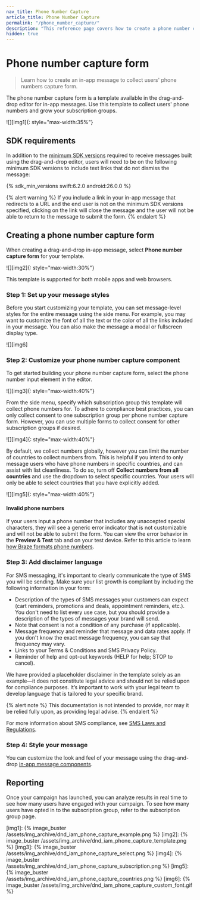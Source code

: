 ```yaml
---
nav_title: Phone Number Capture
article_title: Phone Number Capture
permalink: "/phone_number_capture/"
description: "This reference page covers how to create a phone number capture form with the in-app message drag-and-drop editor."
hidden: true
---
```


# Phone number capture form

> Learn how to create an in-app message to collect users' phone numbers capture form.

The phone number capture form is a template available in the drag-and-drop editor for in-app messages. Use this template to collect users' phone numbers and grow your subscription groups.

![][img1]{: style="max-width:35%"}

## SDK requirements

In addition to the [minimum SDK versions][1] required to receive messages built using the drag-and-drop editor, users will need to be on the following minimum SDK versions to include text links that do not dismiss the message:

{% sdk_min_versions swift:6.2.0 android:26.0.0 %}

{% alert warning %}
If you include a link in your in-app message that redirects to a URL and the end user is not on the minimum SDK versions specified, clicking on the link will close the message and the user will not be able to return to the message to submit the form.
{% endalert %}

## Creating a phone number capture form

When creating a drag-and-drop in-app message, select **Phone number capture form** for your template.

![][img2]{: style="max-width:30%"}

This template is supported for both mobile apps and web browsers.

### Step 1: Set up your message styles

Before you start customizing your template, you can set message-level styles for the entire message using the side menu. For example, you may want to customize the font of all the text or the color of all the links included in your message. You can also make the message a modal or fullscreen display type.

![][img6]

### Step 2: Customize your phone number capture component

To get started building your phone number capture form, select the phone number input element in the editor.

![][img3]{: style="max-width:40%"}

From the side menu, specify which subscription group this template will collect phone numbers for. To adhere to compliance best practices, you can only collect consent to one subscription group per phone number capture form. However, you can use multiple forms to collect consent for other subscription groups if desired.

![][img4]{: style="max-width:40%"}

By default, we collect numbers globally, however you can limit the number of countries to collect numbers from. This is helpful if you intend to only message users who have phone numbers in specific countries, and can assist with list cleanliness. To do so, turn off **Collect numbers from all countries** and use the dropdown to select specific countries. Your users will only be able to select countries that you have explicitly added.

![][img5]{: style="max-width:40%"}

#### Invalid phone numbers

If your users input a phone number that includes any unaccepted special characters, they will see a generic error indicator that is not customizable and will not be able to submit the form. You can view the error behavior in the **Preview & Test** tab and on your test device. Refer to this article to learn [how Braze formats phone numbers][2].

### Step 3: Add disclaimer language

For SMS messaging, it's important to clearly communicate the type of SMS you will be sending. Make sure your list growth is compliant by including the following information in your form:

- Description of the types of SMS messages your customers can expect (cart reminders, promotions and deals, appointment reminders, etc.). You don't need to list every use case, but you should provide a description of the types of messages your brand will send.
- Note that consent is not a condition of any purchase (if applicable).
- Message frequency and reminder that message and data rates apply. If you don't know the exact message frequency, you can say that frequency may vary.
- Links to your Terms & Conditions and SMS Privacy Policy.
- Reminder of help and opt-out keywords (HELP for help; STOP to cancel).

We have provided a placeholder disclaimer in the template solely as an example—it does not constitute legal advice and should not be relied upon for compliance purposes. It’s important to work with your legal team to develop language that is tailored to your specific brand.

{% alert note %}
This documentation is not intended to provide, nor may it be relied fully upon, as providing legal advise.
{% endalert %}

For more information about SMS compliance, see [SMS Laws and Regulations][4].

### Step 4: Style your message

You can customize the look and feel of your message using the drag-and-drop [in-app message components][3].

## Reporting

Once your campaign has launched, you can analyze results in real time to see how many users have engaged with your campaign. To see how many users have opted in to the subscription group, refer to the subscription group page.


[1]: {{site.baseurl}}/user_guide/message_building_by_channel/in-app_messages/drag_and_drop/create/#prerequisites
[2]: {{site.baseurl}}/user_guide/message_building_by_channel/sms/phone_numbers/user_phone_numbers/#importing-phone-numbers
[3]: {{site.baseurl}}/user_guide/message_building_by_channel/in-app_messages/drag_and_drop/create/#drag-and-drop-in-app-message-components
[4]: {{site.baseurl}}/user_guide/message_building_by_channel/sms/sms_laws_and_regulations/

[img1]: {% image_buster /assets/img_archive/dnd_iam_phone_capture_example.png %}
[img2]: {% image_buster /assets/img_archive/dnd_iam_phone_capture_template.png %}
[img3]: {% image_buster /assets/img_archive/dnd_iam_phone_capture_select.png %}
[img4]: {% image_buster /assets/img_archive/dnd_iam_phone_capture_subscription.png %}
[img5]: {% image_buster /assets/img_archive/dnd_iam_phone_capture_countries.png %}
[img6]: {% image_buster /assets/img_archive/dnd_iam_phone_capture_custom_font.gif %}
